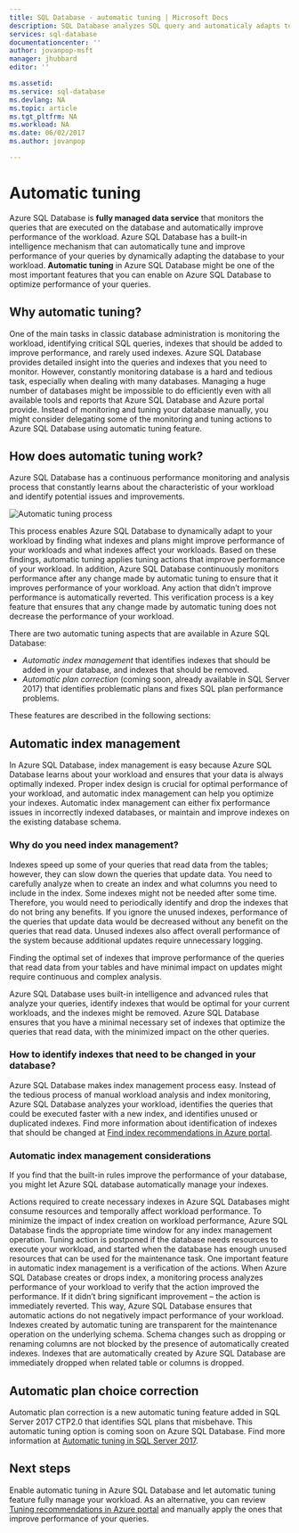 ```yaml
---
title: SQL Database - automatic tuning | Microsoft Docs
description: SQL Database analyzes SQL query and automaticaly adapts to user workload.
services: sql-database
documentationcenter: ''
author: jovanpop-msft
manager: jhubbard
editor: ''

ms.assetid: 
ms.service: sql-database
ms.devlang: NA
ms.topic: article
ms.tgt_pltfrm: NA
ms.workload: NA
ms.date: 06/02/2017
ms.author: jovanpop

---
```

# Automatic tuning

Azure SQL Database is **fully managed data service** that monitors the queries that are executed on the database and automatically improve
performance of the workload. Azure SQL Database has a built-in intelligence mechanism that can automatically tune and improve
performance of your queries by dynamically adapting the database to your workload. **Automatic tuning** in Azure SQL Database might be one
of the most important features that you can enable on Azure SQL Database to optimize performance of your queries.

## Why automatic tuning?

One of the main tasks in classic database administration is monitoring the workload, identifying critical SQL queries, indexes that
should be added to improve performance, and rarely used indexes.
Azure SQL Database provides detailed insight into the queries and indexes that you need to monitor. However, constantly monitoring
database is a hard and tedious task, especially when dealing with many databases. Managing a huge number of databases might be impossible
to do efficiently even with all available tools and reports that Azure SQL Database and Azure portal provide. 
Instead of monitoring and tuning your database manually, you might consider delegating some of the monitoring and tuning actions to Azure SQL Database using automatic
tuning feature. 

## How does automatic tuning work?

Azure SQL Database has a continuous performance monitoring and analysis process that constantly learns about the characteristic of your
workload and identify potential issues and improvements.

![Automatic tuning process](media/sq-database-automatic-tuning/tuning-process.png "Automatic tuning process")

This process enables Azure SQL Database to dynamically adapt to your workload by finding what indexes and plans might improve
performance of your workloads and what indexes affect your workloads. Based on these findings, automatic
tuning applies tuning actions that improve performance of your workload.
In addition, Azure SQL Database continuously monitors performance after any change made by automatic tuning to ensure that it improves
performance of your workload. Any action that didn’t improve performance is automatically reverted. This verification
process is a key feature that ensures that any change made by automatic tuning does not decrease the performance
of your workload.

There are two automatic tuning aspects that are available in Azure SQL Database:
 -	*Automatic index management* that identifies indexes that should be added in your database, and indexes that should be removed.
 -	*Automatic plan correction* (coming soon, already available in SQL Server 2017) that identifies problematic plans and fixes SQL plan performance problems.

These features are described in the following sections:

## Automatic index management

In Azure SQL Database, index management is easy because Azure SQL Database learns about your workload and ensures that your data is
always optimally indexed.
Proper index design is crucial for optimal performance of your workload, and automatic index management can help you optimize your
indexes. Automatic index management can either fix performance issues in incorrectly indexed databases, or maintain and improve indexes
on the existing database schema.

### Why do you need index management?

Indexes speed up some of your queries that read data from the tables; however, they can slow down the queries that update data. You need
to carefully analyze when to create an index and what columns you need to include in the index. Some indexes might not be needed after
some time. Therefore, you would need to periodically identify and drop the indexes that do not bring any benefits. If you ignore the unused indexes,
performance of the queries that update data would be decreased without any benefit on the queries that read data. Unused indexes also
affect overall performance of the system because additional updates require unnecessary logging.

Finding the optimal set of indexes that improve performance of the queries that read data from your tables and have minimal impact on updates
might require continuous and complex analysis.

Azure SQL Database uses built-in intelligence and advanced rules that analyze your queries, identify indexes that would be
optimal for your current workloads, and the indexes might be removed. Azure SQL Database ensures that you have a minimal
necessary set of indexes that optimize the queries that read data, with the minimized impact on the other queries.

### How to identify indexes that need to be changed in your database?

Azure SQL Database makes index management process easy. Instead of the tedious process of manual workload analysis and index monitoring,
Azure SQL Database analyzes your workload, identifies the queries that could be executed faster with a new index, and identifies unused
or duplicated indexes.
Find more information about identification of indexes that should be changed at
[Find index recommendations in Azure portal](sql-database-advisor-portal.md).

### Automatic index management considerations

If you find that the built-in rules improve the performance of your database, you might let Azure SQL database automatically manage your indexes.

Actions required to create necessary indexes in Azure SQL Databases might consume resources and temporally affect workload performance.
To minimize the impact of index creation on workload performance, Azure SQL Database finds the appropriate time window for any index
management operation. Tuning action is postponed if the database needs resources to execute your workload, and started when the database
has enough unused resources that can be used for the maintenance task. 
One important feature in automatic index management is a verification of the actions. When Azure SQL Database creates or
drops index, a monitoring process analyzes performance of your workload to verify that the action improved the performance.
If it didn’t bring significant improvement – the action is immediately reverted. This way, Azure SQL Database ensures that automatic
actions do not negatively impact performance of your workload.
Indexes created by automatic tuning are transparent for the maintenance operation on the underlying schema. Schema changes such as
dropping or renaming columns are not blocked by the presence of automatically created indexes. Indexes that are automatically
created by Azure SQL Database are immediately dropped when related table or columns is dropped.

## Automatic plan choice correction

Automatic plan correction is a new automatic tuning feature added in SQL Server 2017 CTP2.0 that identifies SQL plans that misbehave.
This automatic tuning option is coming soon on Azure SQL Database. 
Find more information at [Automatic tuning in SQL Server 2017](https://docs.microsoft.com/sql/relational-databases/automatic-tuning/automatic-tuning).

## Next steps

Enable automatic tuning in Azure SQL Database and let automatic tuning feature fully manage your workload. As an alternative, you can review
[Tuning recommendations in Azure portal](sql-database-advisor-portal.md) and manually apply the ones that improve performance of your queries.